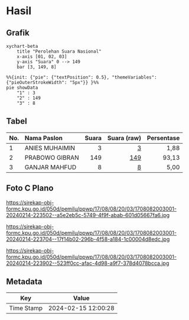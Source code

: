 # Hasil

## Grafik

```mermaid
xychart-beta
    title "Perolehan Suara Nasional"
    x-axis [01, 02, 03]
    y-axis "Suara" 0 --> 149
    bar [3, 149, 8]
```

```mermaid
%%{init: {"pie": {"textPosition": 0.5}, "themeVariables": {"pieOuterStrokeWidth": "5px"}} }%%
pie showData
    "1" : 3
    "2" : 149
    "3" : 8
```

## Tabel

| No. | Nama Paslon    | Suara | Suara (raw) | Persentase |
|:--- |:-------------- | -----:| -----------:| ----------:|
| 1   | ANIES MUHAIMIN | 3     | [3][p-1]    | 1,88       |
| 2   | PRABOWO GIBRAN | 149   | [149][p-2]  | 93,13      |
| 3   | GANJAR MAHFUD  | 8     | [8][p-3]    | 5,00       |


[p-1]: https://github.com/gigit-pemilu/pemilu-2024/blob/main/pilpres/hitung-suara/sub/17-bengkulu/sub/08-kepahiang/sub/08-muara-kemumu/sub/2003-batu-bandung/sub/001-tps/sub/paslon-1.txt
[p-2]: https://github.com/gigit-pemilu/pemilu-2024/blob/main/pilpres/hitung-suara/sub/17-bengkulu/sub/08-kepahiang/sub/08-muara-kemumu/sub/2003-batu-bandung/sub/001-tps/sub/paslon-2.txt
[p-3]: https://github.com/gigit-pemilu/pemilu-2024/blob/main/pilpres/hitung-suara/sub/17-bengkulu/sub/08-kepahiang/sub/08-muara-kemumu/sub/2003-batu-bandung/sub/001-tps/sub/paslon-3.txt

## Foto C Plano

https://sirekap-obj-formc.kpu.go.id/050d/pemilu/ppwp/17/08/08/20/03/1708082003001-20240214-223502--a5e2eb5c-5749-4f9f-abab-601d05667fa6.jpg

https://sirekap-obj-formc.kpu.go.id/050d/pemilu/ppwp/17/08/08/20/03/1708082003001-20240214-223704--17f14b02-296b-4f58-a184-1c00004d8edc.jpg

https://sirekap-obj-formc.kpu.go.id/050d/pemilu/ppwp/17/08/08/20/03/1708082003001-20240214-223902--523ff0cc-afac-4d98-a9f7-378d4078bcca.jpg


## Metadata

| Key        | Value               |
| ---------- | ------------------- |
| Time Stamp | 2024-02-15 12:00:28 |



